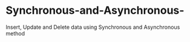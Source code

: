 # Synchronous-and-Asynchronous-
Insert, Update and Delete data using Synchronous and Asynchronous method
